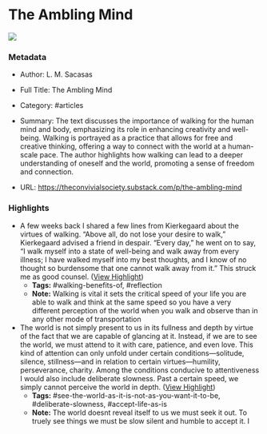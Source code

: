 # The Ambling Mind

![](https://substackcdn.com/image/fetch/f_auto,q_auto:good,fl_progressive:steep/https%3A%2F%2Fbucketeer-e05bbc84-baa3-437e-9518-adb32be77984.s3.amazonaws.com%2Fpublic%2Fimages%2F074c6296-3c12-4a3c-9097-567ac92907be_256x256.png)

### Metadata

- Author: L. M. Sacasas
- Full Title: The Ambling Mind
- Category: #articles

- Summary: The text discusses the importance of walking for the human mind and body, emphasizing its role in enhancing creativity and well-being. Walking is portrayed as a practice that allows for free and creative thinking, offering a way to connect with the world at a human-scale pace. The author highlights how walking can lead to a deeper understanding of oneself and the world, promoting a sense of freedom and connection. 

- URL: https://theconvivialsociety.substack.com/p/the-ambling-mind

### Highlights

- A few weeks back I shared a few lines from Kierkegaard about the virtues of walking. “Above all, do not lose your desire to walk,” Kierkegaard advised a friend in despair. “Every day,” he went on to say, “I walk myself into a state of well-being and walk away from every illness; I have walked myself into my best thoughts, and I know of no thought so burdensome that one cannot walk away from it.” This struck me as good counsel. ([View Highlight](https://read.readwise.io/read/01hzd1e13bk1vhwqjptyfvj9df))
    - **Tags:** #walking-benefits-of, #reflection
    - **Note:** Walking is vital it sets the critical speed of your life you are able to walk and think at the same speed so you have a very different perception of the world when you walk and observe than in any other mode of transportation
- The world is not simply present to us in its fullness and depth by virtue of the fact that we are capable of glancing at it. Instead, if we are to see the world, we must attend to it with care, patience, and even love.
  This kind of attention can only unfold under certain conditions—solitude, silence, stillness—and in relation to certain virtues—humility, perseverance, charity. Among the conditions conducive to attentiveness I would also include deliberate slowness. Past a certain speed, we simply cannot perceive the world in depth. ([View Highlight](https://read.readwise.io/read/01hzd1bdbkfama5rezf6m8hwys))
    - **Tags:** #see-the-world-as-it-is-not-as-you-want-it-to-be, #deliberate-slowness, #accept-life-as-is
    - **Note:** The world doesnt reveal itself to us we must seek it out. To truely see things we must be slow silent and humble to accept it. I
